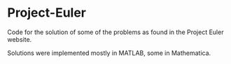 # Project-Euler
Code for the solution of some of the problems as found in the Project Euler website.

Solutions were implemented mostly in MATLAB, some in Mathematica. 

